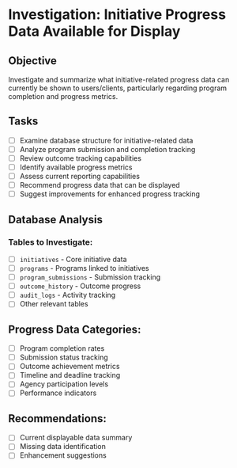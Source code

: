 # Investigation: Initiative Progress Data Available for Display

## Objective
Investigate and summarize what initiative-related progress data can currently be shown to users/clients, particularly regarding program completion and progress metrics.

## Tasks
- [ ] Examine database structure for initiative-related data
- [ ] Analyze program submission and completion tracking
- [ ] Review outcome tracking capabilities
- [ ] Identify available progress metrics
- [ ] Assess current reporting capabilities
- [ ] Recommend progress data that can be displayed
- [ ] Suggest improvements for enhanced progress tracking

## Database Analysis
### Tables to Investigate:
- [ ] `initiatives` - Core initiative data
- [ ] `programs` - Programs linked to initiatives
- [ ] `program_submissions` - Submission tracking
- [ ] `outcome_history` - Outcome progress
- [ ] `audit_logs` - Activity tracking
- [ ] Other relevant tables

## Progress Data Categories:
- [ ] Program completion rates
- [ ] Submission status tracking
- [ ] Outcome achievement metrics
- [ ] Timeline and deadline tracking
- [ ] Agency participation levels
- [ ] Performance indicators

## Recommendations:
- [ ] Current displayable data summary
- [ ] Missing data identification
- [ ] Enhancement suggestions
